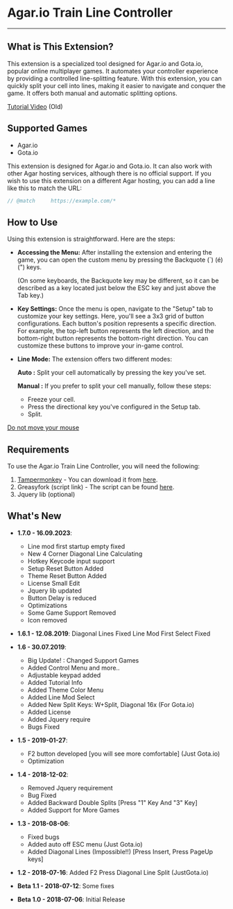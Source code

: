 # Agar.io Train Line Controller
---

## What is This Extension?

This extension is a specialized tool designed for Agar.io and Gota.io, popular online multiplayer games. It automates your controller experience by providing a controlled line-splitting feature. With this extension, you can quickly split your cell into lines, making it easier to navigate and conquer the game. It offers both manual and automatic splitting options.

[Tutorial Video](https://www.youtube.com/watch?v=qevn6WdLfmg) (Old)

## Supported Games

- Agar.io
- Gota.io

This extension is designed for Agar.io and Gota.io. It can also work with other Agar hosting services, although there is no official support. If you wish to use this extension on a different Agar hosting, you can add a line like this to match the URL:
```javascript
// @match     https://example.com/*
```

## How to Use

Using this extension is straightforward. Here are the steps:

- **Accessing the Menu:**
  After installing the extension and entering the game, you can open the custom menu by pressing the Backquote (`) (é) (") keys.

  (On some keyboards, the Backquote key may be different, so it can be described as a key located just below the ESC key and just above the Tab key.)

- **Key Settings:**
Once the menu is open, navigate to the "Setup" tab to customize your key settings. Here, you'll see a 3x3 grid of button configurations. Each button's position represents a specific direction. For example, the top-left button represents the left direction, and the bottom-right button represents the bottom-right direction. You can customize these buttons to improve your in-game control.

- **Line Mode:**
  The extension offers two different modes:

   **Auto :** Split your cell automatically by pressing the key you've set.

   **Manual :** If you prefer to split your cell manually, follow these steps:
     - Freeze your cell.
     - Press the directional key you've configured in the Setup tab.
     - Split.

<u>Do not move your mouse</u>

## Requirements

To use the Agar.io Train Line Controller, you will need the following:

1. [Tampermonkey](https://www.tampermonkey.net) - You can download it from [here](https://www.tampermonkey.net).
2. Greasyfork (script link) - The script can be found [here](https://greasyfork.org/scripts/370099-agar-io-train-line-controller).
3. Jquery lib (optional)

## What's New

- **1.7.0 - 16.09.2023**:
  * Line mod first startup empty fixed
  + New 4 Corner Diagonal Line Calculating
  + Hotkey Keycode input support
  + Setup Reset Button Added
  + Theme Reset Button Added
  + License Small Edit
  + Jquery lib updated
  * Button Delay is reduced
  * Optimizations
  - Some Game Support Removed
  - Icon removed

- **1.6.1 - 12.08.2019**:
  Diagonal Lines Fixed
  Line Mod First Select Fixed

- **1.6 - 30.07.2019**:
  * Big Update! : Changed Support Games
  + Added Control Menu and more..
  + Adjustable keypad added
  + Added Tutorial Info
  + Added Theme Color Menu
  + Added Line Mod Select
  + Added New Split Keys: W+Split, Diagonal 16x (For Gota.io)
  + Added License
  + Added Jquery require
  + Bugs Fixed

- **1.5 - 2019-01-27**:
  + F2 button developed [you will see more comfortable] (Just Gota.io)
  + Optimization

- **1.4 - 2018-12-02**:
  - Removed Jquery requirement
  - Bug Fixed
  - Added Backward Double Splits [Press "1" Key And "3" Key]
  - Added Support for More Games

- **1.3 - 2018-08-06**:
  - Fixed bugs
  - Added auto off ESC menu (Just Gota.io)
  - Added Diagonal Lines (Impossible!!) [Press Insert, Press PageUp keys]

- **1.2 - 2018-07-16**:
  Added F2 Press Diagonal Line Split (JustGota.io)

- **Beta 1.1 - 2018-07-12**:
  Some fixes

- **Beta 1.0 - 2018-07-06**:
  Initial Release
